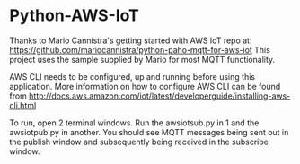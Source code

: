 # Python-AWS-IoT

Thanks to Mario Cannistra's getting started with AWS IoT repo at: https://github.com/mariocannistra/python-paho-mqtt-for-aws-iot
This project uses the sample supplied by Mario for most MQTT functionality.


AWS CLI needs to be configured, up and running before using this application.
More information on how to configure AWS CLI can be found from http://docs.aws.amazon.com/iot/latest/developerguide/installing-aws-cli.html

To run, open 2 terminal windows. Run the awsiotsub.py in 1 and the awsiotpub.py in another. You should see MQTT messages being sent
out in the publish window and subsequently being received in the subscribe window.
